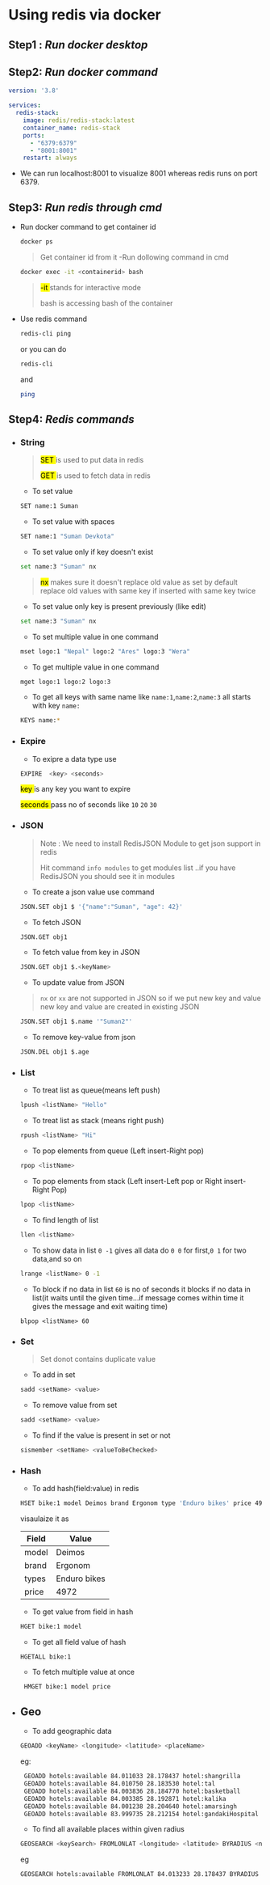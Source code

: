 # Using redis via docker


## Step1 : ***Run docker desktop***


## Step2: ***Run docker command***

```yaml
version: '3.8'

services:
  redis-stack:
    image: redis/redis-stack:latest
    container_name: redis-stack
    ports:
      - "6379:6379"
      - "8001:8001"
    restart: always

```
- We can run localhost:8001 to visualize 8001 whereas redis runs on port 6379.
##

## Step3: ***Run redis through cmd***
- Run docker command to get container id
    ```sh
    docker ps
    ```
    >Get container id from it
-Run dollowing command in cmd
    ```sh
    docker exec -it <containerid> bash
    ```
    ><mark>-it </mark> stands for interactive mode
    >
    >bash is accessing bash of the container

- Use redis command 
    ```sh
    redis-cli ping
    ```
    or you can do 
    ```sh
    redis-cli
    ```
    and
    ```sh
    ping
    ```
##
## Step4: ***Redis commands***
- ### String

    > <mark> SET </mark> is used to put data in redis
    >
    > <mark> GET </mark> is used to fetch data in redis

    - To set value
    ```sh
    SET name:1 Suman
    ```
    - To set value with spaces
    ```sh
    SET name:1 "Suman Devkota"
    ```
    - To set value only if key doesn't exist
    ```sh
    set name:3 "Suman" nx   
    ```
    ><mark>nx</mark> makes sure it doesn't replace old value as set by default replace old values with same key if inserted with same key twice
    - To set value only key is present previously (like edit)
    ```sh
    set name:3 "Suman" nx  
    ```
    - To set multiple value in one command
    ```sh
    mset logo:1 "Nepal" logo:2 "Ares" logo:3 "Wera"
    ```
    - To get multiple value in one command
    ```sh
    mget logo:1 logo:2 logo:3
    ```
    - To get all keys with same name like ```name:1```,```name:2```,```name:3``` all starts with key ```name:```
    ```sh
    KEYS name:*
    ```

- ### Expire
    - To exipre a data type use
    ```sh
    EXPIRE  <key> <seconds>
    ```
    <mark> key </mark> is any key you want to expire
    >
    <mark> seconds </mark> pass no of seconds like ```10``` ```20``` ```30```
- ### JSON
     > Note : We need to install RedisJSON Module to get json support in redis
   >
   >Hit command ``` info modules ``` to get modules list ..if you have RedisJSON you should see it in modules
   >

    - To create a json value use command
    ```sh
    JSON.SET obj1 $ '{"name":"Suman", "age": 42}'
    ```
    - To fetch JSON
    ```sh
    JSON.GET obj1
    ```
    - To fetch value from key in JSON
    ```sh
    JSON.GET obj1 $.<keyName>
    ```
    - To update value from JSON
    > ```nx``` or ```xx``` are not supported in JSON so if we put new key and value new key and value are created in existing JSON
    ```sh
    JSON.SET obj1 $.name '"Suman2"'
    ```
    - To remove key-value from json
    ```sh
    JSON.DEL obj1 $.age
    ```
- ### List
    - To treat list as queue(means left push)
    ```sh
    lpush <listName> "Hello"
    ```
    - To treat list as stack (means right push)
    ```sh
    rpush <listName> "Hi"
    ``` 
    - To pop  elements from queue (Left insert-Right pop)
    ```sh
    rpop <listName>
    ```
    - To pop  elements from stack (Left insert-Left pop or Right insert-Right Pop)
    ```sh
    lpop <listName>
    ```
    - To find length of list
    ```sh
    llen <listName>
    ```
    - To show data in list  ```0 -1``` gives all data do ```0 0``` for first,```0 1``` for two data,and so on
    ```sh
    lrange <listName> 0 -1
    ```
    - To block if no data in list ```60``` is no of seconds it blocks if no data in list(it waits until the given time...if message comes within time it gives the message and exit waiting time)
    ```
    blpop <listName> 60
    ```
- ### Set
    >Set donot contains duplicate value

    - To add in set
    ```sh
    sadd <setName> <value>
    ```
    - To remove value  from set
    ```sh
    sadd <setName> <value>
    ```
    - To find if the value is present in set or not
    ```sh
    sismember <setName> <valueToBeChecked>
    ```
- ### Hash
    - To add hash(field:value) in redis
    ```sh
    HSET bike:1 model Deimos brand Ergonom type 'Enduro bikes' price 4972
    ```
    visaulaize it as

    Field         | Value
    ------------- | -------------
    model         | Deimos
    brand         | Ergonom
    types         | Enduro bikes
    price         | 4972

    - To get value from field in hash
    ```sh
    HGET bike:1 model
    ```
    - To get all field value of hash
    ```
    HGETALL bike:1
    ```
    - To fetch multiple value at once
    ```sh
     HMGET bike:1 model price
    ```
- ## Geo
    - To add geographic data 
    ```sh
    GEOADD <keyName> <longitude> <latitude> <placeName>
    ```
    eg:
    ```sh
     GEOADD hotels:available 84.011033 28.178437 hotel:shangrilla
     GEOADD hotels:available 84.010750 28.183530 hotel:tal
     GEOADD hotels:available 84.003836 28.184770 hotel:basketball
     GEOADD hotels:available 84.003385 28.192871 hotel:kalika
     GEOADD hotels:available 84.001238 28.204640 hotel:amarsingh
     GEOADD hotels:available 83.999735 28.212154 hotel:gandakiHospital
    ```
    - To find all available places within given radius
    ```sh
    GEOSEARCH <keySearch> FROMLONLAT <longitude> <latitude> BYRADIUS <noOfKm> km WITHDIST
    ```
    eg
    ```sh
    GEOSEARCH hotels:available FROMLONLAT 84.013233 28.178437 BYRADIUS 1 km WITHDIST
    ```